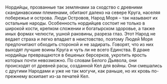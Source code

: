 Нордийцы, прозванные так землянами за сходство с древними скандинавскими племенами, обитают далеко на севере Круга, населяя побережье и острова. Люди Островов, Народ Моря – так называют их остальные народы. Особенность нордийцев состоит не только в широкой кости, крепком сложении и богатырском здоровье, а также иных формах челюсти, ушной раковины, разреза глаз. Этот Народ не ведает страха и легко впадает в неистовство, поэтому Людей Моря предпочитают обходить стороной и не задирать. Говорят, что из них выходят лучшие воины Круга и чуть ли не всего Единства. В драке нордийцы превращаются в бешеных берсерков, укротить ярость которых почти невозможно. По словам Белого Дьявола, они происходят от древней расы, созданной Кел для войны. Они смешались с другими Народами и уже не так могучи, как раньше, но их кровь по-прежнему вскипает из-за печатей Кел.